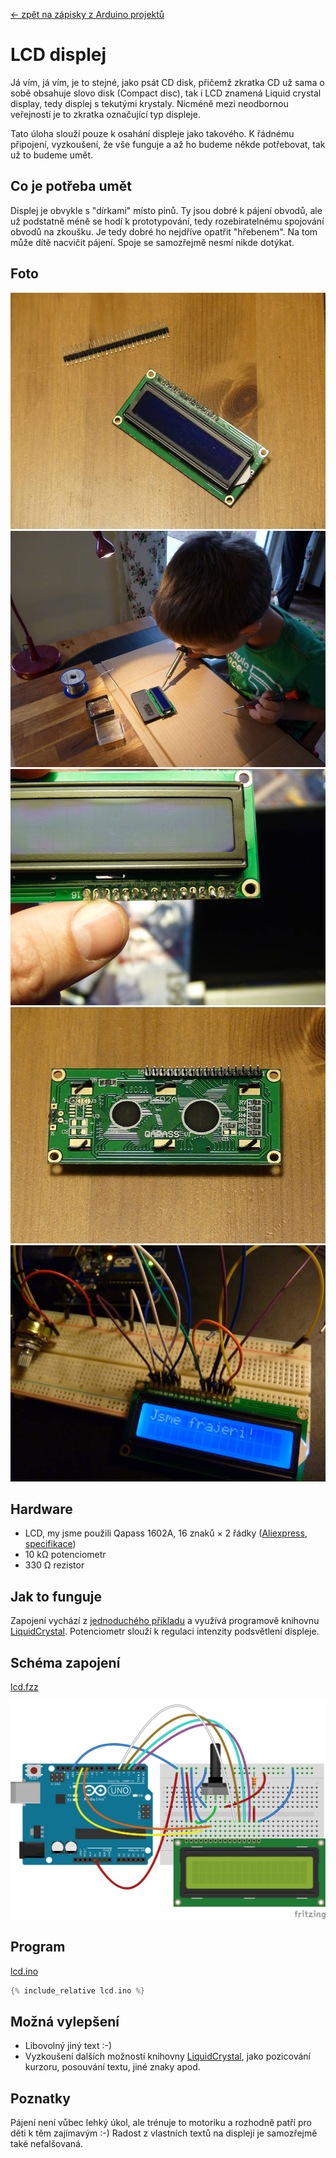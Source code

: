[← zpět na zápisky z Arduino projektů](../index.md)

# LCD displej
Já vím, já vím, je to stejné, jako psát CD disk, přičemž zkratka CD už sama o sobě obsahuje slovo disk (Compact disc), tak i LCD znamená Liquid crystal display, tedy displej s tekutými krystaly. Nicméně mezi neodbornou veřejností je to zkratka označující typ displeje.

Tato úloha slouží pouze k osahání displeje jako takového. K řádnému připojení, vyzkoušení, že vše funguje a až ho budeme někde potřebovat, tak už to budeme umět. 

## Co je potřeba umět
Displej je obvykle s "dírkami" místo pinů. Ty jsou dobré k pájení obvodů, ale už podstatně méně se hodí k prototypování, tedy rozebiratelnému spojování obvodů na zkoušku. Je tedy dobré ho nejdříve opatřit "hřebenem". Na tom může dítě nacvičit pájení. Spoje se samozřejmě nesmí nikde dotýkat.

## Foto

![](P1130017.JPG)
![](P1370937.JPG)
![](P1370954.JPG)
![](P1130018_crop_.jpg)
![](P1360312.JPG)

## Hardware
* LCD, my jsme použili Qapass 1602A, 16 znaků × 2 řádky ([Aliexpress](https://www.aliexpress.com/wholesale?catId=0&initiative_id=SB_20170325123003&SearchText=1602a), [specifikace](eone-1602a1.pdf))
* 10&nbsp;kΩ potenciometr
* 330&nbsp;Ω rezistor

## Jak to funguje
Zapojení vychází z [jednoduchého příkladu](https://www.arduino.cc/en/Tutorial/HelloWorld) a využívá programově knihovnu [LiquidCrystal](https://www.arduino.cc/en/Reference/LiquidCrystal). Potenciometr slouží k regulaci intenzity podsvětlení displeje.

## Schéma zapojení
[lcd.fzz](lcd.fzz)

[![lcd](lcd_bb.png)](lcd_bb.png)

## Program
[lcd.ino](lcd.ino)
``` c++
{% include_relative lcd.ino %}
```
## Možná vylepšení
* Libovolný jiný text :-)
* Vyzkoušení dalších možností knihovny [LiquidCrystal](https://www.arduino.cc/en/Reference/LiquidCrystal), jako pozicování kurzoru, posouvání textu, jiné znaky apod.

## Poznatky
Pájení není vůbec lehký úkol, ale trénuje to motoriku a rozhodně patří pro děti k těm zajímavým :-) Radost z vlastních textů na displeji je samozřejmě také nefalšovaná.